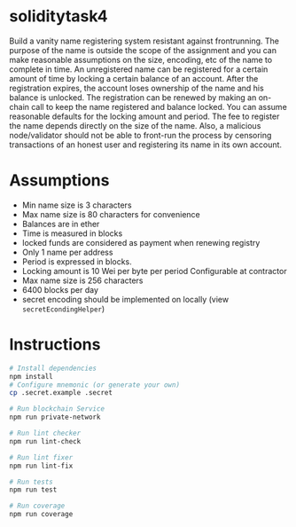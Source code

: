 # soliditytask4

Build a vanity name registering system resistant against frontrunning.
The purpose of the name is outside the scope of the assignment and you can make
reasonable assumptions on the size, encoding, etc of the name to complete in time.
An unregistered name can be registered for a certain amount of time by locking a certain
balance of an account. After the registration expires, the account loses ownership of the
name and his balance is unlocked. The registration can be renewed by making an on-chain
call to keep the name registered and balance locked.
You can assume reasonable defaults for the locking amount and period.
The fee to register the name depends directly on the size of the name. Also, a malicious
node/validator should not be able to front-run the process by censoring transactions of an
honest user and registering its name in its own account.

# Assumptions
* Min name size is 3 characters
* Max name size is 80 characters for convenience
* Balances are in ether
* Time is measured in blocks
* locked funds are considered as payment when renewing registry
* Only 1 name per address
* Period is expressed in blocks.
* Locking amount is 10 Wei per byte per period Configurable at contractor
* Max name size is 256 characters
* 6400 blocks per day
* secret encoding should be implemented on locally (view `secretEcondingHelper`)

# Instructions

```sh
# Install dependencies
npm install
# Configure mnemonic (or generate your own)
cp .secret.example .secret

# Run blockchain Service
npm run private-network

# Run lint checker
npm run lint-check

# Run lint fixer
npm run lint-fix

# Run tests
npm run test

# Run coverage
npm run coverage
```


